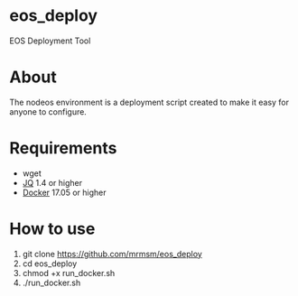 # eos_deploy
EOS Deployment Tool

# About
The nodeos environment is a deployment script created to make it easy for anyone to configure.

# Requirements
- wget
- [JQ](https://stedolan.github.io/jq/download/)  1.4 or higher
- [Docker](https://docs.docker.com)  17.05 or higher

# How to use
1. git clone https://github.com/mrmsm/eos_deploy 
2. cd eos_deploy
3. chmod +x run_docker.sh
4. ./run_docker.sh
